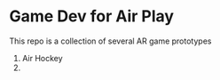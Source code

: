 # Game Dev for Air Play

This repo is a collection of several AR game prototypes

1. Air Hockey
2. 



